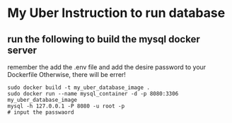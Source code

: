 # My Uber Instruction to run database

## run the following to build the mysql docker server
remember the add the .env file and add the desire password to your Dockerfile
Otherwise, there will be errer!
```shell
sudo docker build -t my_uber_database_image .
sudo docker run --name mysql_container -d -p 8080:3306 my_uber_database_image
mysql -h 127.0.0.1 -P 8080 -u root -p
# input the passwaord

```